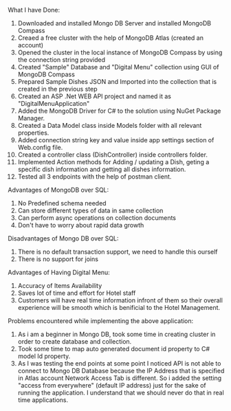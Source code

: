 What I have Done:
1) Downloaded and installed Mongo DB Server and installed MongoDB Compass
2) Creaed a free cluster with the help of MongoDB Atlas (created an account) 
3) Opened the cluster in the local instance of MongoDB Compass by using the connection string provided 
4) Created "Sample" Database and "Digital Menu" collection using GUI of MongoDB Compass
5) Prepared Sample Dishes JSON and Imported into the collection that is created in the previous step
6) Created an ASP .Net WEB API project and named it as "DigitalMenuApplication"
7) Added the MongoDB Driver for C# to the solution using NuGet Package Manager. 
8) Created a Data Model class inside Models folder with all relevant properties.
9) Added connection string key and value inside app settings section of Web.config file.
10) Created a controller class (DishController) inside controllers folder.
11) Implemented Action methods for Adding / updating a Dish, geting a specific dish information and getting all dishes information.
12) Tested all 3 endpoints with the help of postman client.


Advantages of MongoDB over SQL:
1) No Predefined schema needed 
2) Can store different types of data in same collection
3) Can perform async operations on collection documents
4) Don't have to worry about rapid data growth

Disadvantages of Mongo DB over SQL:
1) There is no default transaction support, we need to handle this ourself 
2) There is no support for joins


Advantages of Having Digital Menu:
1) Accuracy of Items Availability
2) Saves lot of time and effort for Hotel staff
3) Customers will have real time information infront of them so their overall experience will be smooth which is benificial to the Hotel Management.


Problems encountered while implementing the above application: 
1) As i am a beginner in Mongo DB, took some time in creating cluster in order to create database and collection.
2) Took some time to map auto generated document id property to C# model Id property. 
3) As I was testing the end points at some point I noticed API is not able to connect to Mongo DB Database because the IP Address that is specified in Atlas account Network Access Tab is different. So i added the setting "access from everywhere" (default IP address) just for the sake of running the application. I understand that we should never do that in real time applications.
